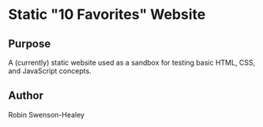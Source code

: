 Static "10 Favorites" Website
=============================

Purpose
-------

A (currently) static website used as a sandbox for testing basic HTML, CSS, and
JavaScript concepts.

Author
------

Robin Swenson-Healey

